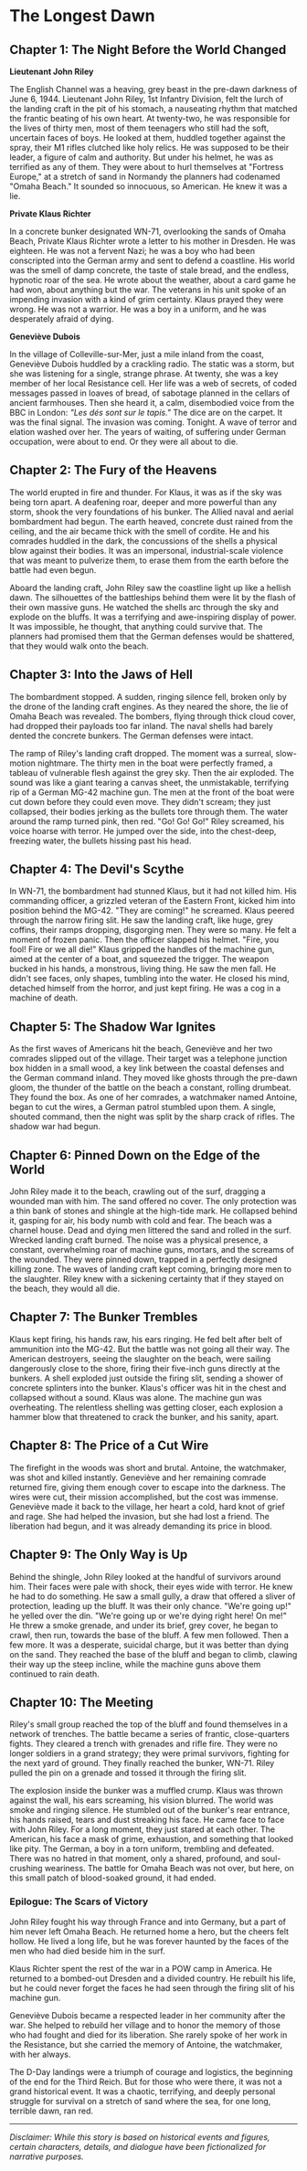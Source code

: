 
# The Longest Dawn

## Chapter 1: The Night Before the World Changed

**Lieutenant John Riley**

The English Channel was a heaving, grey beast in the pre-dawn darkness of June 6, 1944. Lieutenant John Riley, 1st Infantry Division, felt the lurch of the landing craft in the pit of his stomach, a nauseating rhythm that matched the frantic beating of his own heart. At twenty-two, he was responsible for the lives of thirty men, most of them teenagers who still had the soft, uncertain faces of boys. He looked at them, huddled together against the spray, their M1 rifles clutched like holy relics. He was supposed to be their leader, a figure of calm and authority. But under his helmet, he was as terrified as any of them. They were about to hurl themselves at "Fortress Europe," at a stretch of sand in Normandy the planners had codenamed "Omaha Beach." It sounded so innocuous, so American. He knew it was a lie.

**Private Klaus Richter**

In a concrete bunker designated WN-71, overlooking the sands of Omaha Beach, Private Klaus Richter wrote a letter to his mother in Dresden. He was eighteen. He was not a fervent Nazi; he was a boy who had been conscripted into the German army and sent to defend a coastline. His world was the smell of damp concrete, the taste of stale bread, and the endless, hypnotic roar of the sea. He wrote about the weather, about a card game he had won, about anything but the war. The veterans in his unit spoke of an impending invasion with a kind of grim certainty. Klaus prayed they were wrong. He was not a warrior. He was a boy in a uniform, and he was desperately afraid of dying.

**Geneviève Dubois**

In the village of Colleville-sur-Mer, just a mile inland from the coast, Geneviève Dubois huddled by a crackling radio. The static was a storm, but she was listening for a single, strange phrase. At twenty, she was a key member of her local Resistance cell. Her life was a web of secrets, of coded messages passed in loaves of bread, of sabotage planned in the cellars of ancient farmhouses. Then she heard it, a calm, disembodied voice from the BBC in London: *"Les dés sont sur le tapis."* The dice are on the carpet. It was the final signal. The invasion was coming. Tonight. A wave of terror and elation washed over her. The years of waiting, of suffering under German occupation, were about to end. Or they were all about to die.

## Chapter 2: The Fury of the Heavens

The world erupted in fire and thunder. For Klaus, it was as if the sky was being torn apart. A deafening roar, deeper and more powerful than any storm, shook the very foundations of his bunker. The Allied naval and aerial bombardment had begun. The earth heaved, concrete dust rained from the ceiling, and the air became thick with the smell of cordite. He and his comrades huddled in the dark, the concussions of the shells a physical blow against their bodies. It was an impersonal, industrial-scale violence that was meant to pulverize them, to erase them from the earth before the battle had even begun.

Aboard the landing craft, John Riley saw the coastline light up like a hellish dawn. The silhouettes of the battleships behind them were lit by the flash of their own massive guns. He watched the shells arc through the sky and explode on the bluffs. It was a terrifying and awe-inspiring display of power. It was impossible, he thought, that anything could survive that. The planners had promised them that the German defenses would be shattered, that they would walk onto the beach.

## Chapter 3: Into the Jaws of Hell

The bombardment stopped. A sudden, ringing silence fell, broken only by the drone of the landing craft engines. As they neared the shore, the lie of Omaha Beach was revealed. The bombers, flying through thick cloud cover, had dropped their payloads too far inland. The naval shells had barely dented the concrete bunkers. The German defenses were intact.

The ramp of Riley's landing craft dropped. The moment was a surreal, slow-motion nightmare. The thirty men in the boat were perfectly framed, a tableau of vulnerable flesh against the grey sky. Then the air exploded. The sound was like a giant tearing a canvas sheet, the unmistakable, terrifying rip of a German MG-42 machine gun. The men at the front of the boat were cut down before they could even move. They didn't scream; they just collapsed, their bodies jerking as the bullets tore through them. The water around the ramp turned pink, then red. "Go! Go! Go!" Riley screamed, his voice hoarse with terror. He jumped over the side, into the chest-deep, freezing water, the bullets hissing past his head.

## Chapter 4: The Devil's Scythe

In WN-71, the bombardment had stunned Klaus, but it had not killed him. His commanding officer, a grizzled veteran of the Eastern Front, kicked him into position behind the MG-42. "They are coming!" he screamed. Klaus peered through the narrow firing slit. He saw the landing craft, like huge, grey coffins, their ramps dropping, disgorging men. They were so many. He felt a moment of frozen panic. Then the officer slapped his helmet. "Fire, you fool! Fire or we all die!" Klaus gripped the handles of the machine gun, aimed at the center of a boat, and squeezed the trigger. The weapon bucked in his hands, a monstrous, living thing. He saw the men fall. He didn't see faces, only shapes, tumbling into the water. He closed his mind, detached himself from the horror, and just kept firing. He was a cog in a machine of death.

## Chapter 5: The Shadow War Ignites

As the first waves of Americans hit the beach, Geneviève and her two comrades slipped out of the village. Their target was a telephone junction box hidden in a small wood, a key link between the coastal defenses and the German command inland. They moved like ghosts through the pre-dawn gloom, the thunder of the battle on the beach a constant, rolling drumbeat. They found the box. As one of her comrades, a watchmaker named Antoine, began to cut the wires, a German patrol stumbled upon them. A single, shouted command, then the night was split by the sharp crack of rifles. The shadow war had begun.

## Chapter 6: Pinned Down on the Edge of the World

John Riley made it to the beach, crawling out of the surf, dragging a wounded man with him. The sand offered no cover. The only protection was a thin bank of stones and shingle at the high-tide mark. He collapsed behind it, gasping for air, his body numb with cold and fear. The beach was a charnel house. Dead and dying men littered the sand and rolled in the surf. Wrecked landing craft burned. The noise was a physical presence, a constant, overwhelming roar of machine guns, mortars, and the screams of the wounded. They were pinned down, trapped in a perfectly designed killing zone. The waves of landing craft kept coming, bringing more men to the slaughter. Riley knew with a sickening certainty that if they stayed on the beach, they would all die.

## Chapter <strong>7: The Bunker Trembles</strong>

Klaus kept firing, his hands raw, his ears ringing. He fed belt after belt of ammunition into the MG-42. But the battle was not going all their way. The American destroyers, seeing the slaughter on the beach, were sailing dangerously close to the shore, firing their five-inch guns directly at the bunkers. A shell exploded just outside the firing slit, sending a shower of concrete splinters into the bunker. Klaus's officer was hit in the chest and collapsed without a sound. Klaus was alone. The machine gun was overheating. The relentless shelling was getting closer, each explosion a hammer blow that threatened to crack the bunker, and his sanity, apart.

## Chapter 8: The Price of a Cut Wire

The firefight in the woods was short and brutal. Antoine, the watchmaker, was shot and killed instantly. Geneviève and her remaining comrade returned fire, giving them enough cover to escape into the darkness. The wires were cut, their mission accomplished, but the cost was immense. Geneviève made it back to the village, her heart a cold, hard knot of grief and rage. She had helped the invasion, but she had lost a friend. The liberation had begun, and it was already demanding its price in blood.

## Chapter 9: The Only Way is Up

Behind the shingle, John Riley looked at the handful of survivors around him. Their faces were pale with shock, their eyes wide with terror. He knew he had to do something. He saw a small gully, a draw that offered a sliver of protection, leading up the bluff. It was their only chance. "We're going up!" he yelled over the din. "We're going up or we're dying right here! On me!" He threw a smoke grenade, and under its brief, grey cover, he began to crawl, then run, towards the base of the bluff. A few men followed. Then a few more. It was a desperate, suicidal charge, but it was better than dying on the sand. They reached the base of the bluff and began to climb, clawing their way up the steep incline, while the machine guns above them continued to rain death.

## Chapter 10: The Meeting

Riley's small group reached the top of the bluff and found themselves in a network of trenches. The battle became a series of frantic, close-quarters fights. They cleared a trench with grenades and rifle fire. They were no longer soldiers in a grand strategy; they were primal survivors, fighting for the next yard of ground. They finally reached the bunker, WN-71. Riley pulled the pin on a grenade and tossed it through the firing slit.

The explosion inside the bunker was a muffled crump. Klaus was thrown against the wall, his ears screaming, his vision blurred. The world was smoke and ringing silence. He stumbled out of the bunker's rear entrance, his hands raised, tears and dust streaking his face. He came face to face with John Riley. For a long moment, they just stared at each other. The American, his face a mask of grime, exhaustion, and something that looked like pity. The German, a boy in a torn uniform, trembling and defeated. There was no hatred in that moment, only a shared, profound, and soul-crushing weariness. The battle for Omaha Beach was not over, but here, on this small patch of blood-soaked ground, it had ended.

### Epilogue: The Scars of Victory

John Riley fought his way through France and into Germany, but a part of him never left Omaha Beach. He returned home a hero, but the cheers felt hollow. He lived a long life, but he was forever haunted by the faces of the men who had died beside him in the surf.

Klaus Richter spent the rest of the war in a POW camp in America. He returned to a bombed-out Dresden and a divided country. He rebuilt his life, but he could never forget the faces he had seen through the firing slit of his machine gun.

Geneviève Dubois became a respected leader in her community after the war. She helped to rebuild her village and to honor the memory of those who had fought and died for its liberation. She rarely spoke of her work in the Resistance, but she carried the memory of Antoine, the watchmaker, with her always.

The D-Day landings were a triumph of courage and logistics, the beginning of the end for the Third Reich. But for those who were there, it was not a grand historical event. It was a chaotic, terrifying, and deeply personal struggle for survival on a stretch of sand where the sea, for one long, terrible dawn, ran red.

***

*Disclaimer: While this story is based on historical events and figures, certain characters, details, and dialogue have been fictionalized for narrative purposes.*
